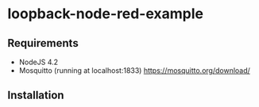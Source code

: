 # loopback-node-red-example
## Requirements
- NodeJS 4.2
- Mosquitto (running at localhost:1833) https://mosquitto.org/download/

## Installation
